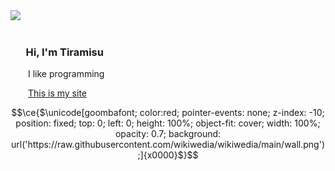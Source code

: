 <img align="left" src="https://files.catbox.moe/8d1n3a.gif">
<br>
<br>
<h3> ‎‎  Hi, I'm Tiramisu</h3>
<p>  I like programming</p>
  <a href="https://tiramisyuz.github.io/">This is my site</a>

```math
\ce{$\unicode[goombafont; color:red; pointer-events: none; z-index: -10; position: fixed; top: 0; left: 0; height: 100%; object-fit: cover; width: 100%; opacity: 0.7; background: url('https://raw.githubusercontent.com/wikiwedia/wikiwedia/main/wall.png');]{x0000}$}
```
